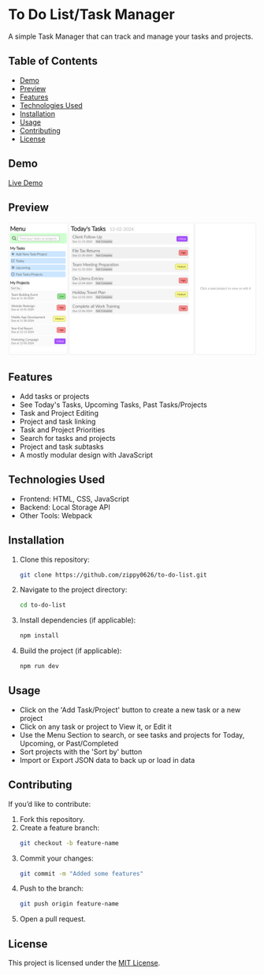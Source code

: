 # To Do List/Task Manager

A simple Task Manager that can track and manage your tasks and projects.

## Table of Contents

- [Demo](#demo)
- [Preview](#preview)
- [Features](#features)
- [Technologies Used](#technologies-used)
- [Installation](#installation)
- [Usage](#usage)
- [Contributing](#contributing)
- [License](#license)

## Demo

[Live Demo](https://zippy0626.github.io/to-do-list/)

## Preview

<img src="./src/assets/app-preview.png" alt="preview" width="900">

## Features

- Add tasks or projects
- See Today's Tasks, Upcoming Tasks, Past Tasks/Projects
- Task and Project Editing
- Project and task linking
- Task and Project Priorities
- Search for tasks and projects
- Project and task *sub*tasks
- A mostly modular design with JavaScript

## Technologies Used

- Frontend: HTML, CSS, JavaScript
- Backend: Local Storage API
- Other Tools: Webpack

## Installation

1. Clone this repository:
   ```bash
   git clone https://github.com/zippy0626/to-do-list.git
   ```
2. Navigate to the project directory:
   ```bash
   cd to-do-list
   ```
3. Install dependencies (if applicable):
   ```bash
   npm install
   ```
4. Build the project (if applicable):
   ```bash
   npm run dev
   ```

## Usage

- Click on the 'Add Task/Project' button to create a new task or a new project
- Click on any task or project to View it, or Edit it
- Use the Menu Section to search, or see tasks and projects for Today, Upcoming, or Past/Completed
- Sort projects with the 'Sort by' button
- Import or Export JSON data to back up or load in data

## Contributing

If you’d like to contribute:

1. Fork this repository.
2. Create a feature branch:
   ```bash
   git checkout -b feature-name
   ```
3. Commit your changes:
   ```bash
   git commit -m "Added some features"
   ```
4. Push to the branch:
   ```bash
   git push origin feature-name
   ```
5. Open a pull request.

## License

This project is licensed under the [MIT License](LICENSE).
